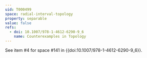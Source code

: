 ```yaml
---
uid: T000499
space: radial-interval-topology
property: separable
value: false
refs:
  - doi: 10.1007/978-1-4612-6290-9_6
    name: Counterexamples in Topology
---
```

See item #4 for space #141 in {{doi:10.1007/978-1-4612-6290-9_6}}.
